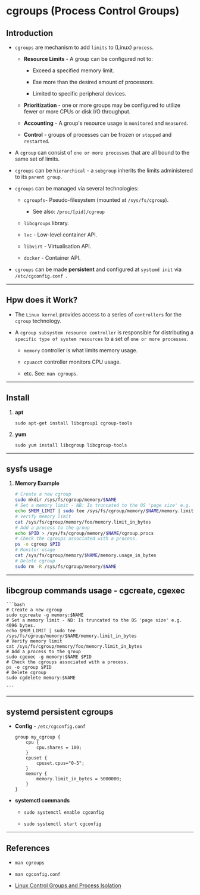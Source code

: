 # cgroups (Process Control Groups)

## Introduction

* `cgroups` are mechanism to add `limits` to (Linux) `process`.

    * __Resource Limits__ - A group can be configured not to:
    
        * Exceed a specified memory limit.
        
        * Ese more than the desired amount of processors.
        
        * Limited to specific peripheral devices.
    
    * __Prioritization__ - one or more groups may be configured to utilize fewer or more CPUs or disk I/O throughput.
    
    * __Accounting__ - A group's resource usage is `monitored` and `measured`.
    
    * __Control__ - groups of processes can be frozen or `stopped` and `restarted`.

* A `cgroup` can consist of `one or more processes` that are all bound to the same set of limits. 

* `cgroups` can be `hierarchical` - a `subgroup` inherits the limits administered to its `parent group`.

* `cgroups` can be managed via several technologies:

    * `cgroupfs`- Pseudo-filesystem (mounted at `/sys/fs/cgroup`).

        * See also: `/proc/[pid]/cgroup`

    * `libcgroups` library.

    * `lxc` - Low-level container API.

    * `libvirt` - Virtualisation API.

    * `docker` - Container API.

* `cgroups` can be made __persistent__ and configured at `systemd init` via `/etc/cgconfig.conf `.

---

## Hpw does it Work?

* The `Linux kernel` provides access to a series of `controllers` for the `cgroup` technology. 

* A `cgroup subsystem resource controller` is responsible for distributing a `specific type of system resources` to a set of `one or more processes`.

    * `memory` controller is what limits memory usage. 
    
    * `cpuacct` controller monitors CPU usage.

    * etc. See: `man cgroups`.

---

## Install

1. __apt__

    ```
    sudo apt-get install libcgroup1 cgroup-tools
    ```

2. __yum__

    ```
    sudo yum install libcgroup libcgroup-tools
    ```

---

## sysfs usage

1. __Memory Example__

    ```bash
    # Create a new cgroup
    sudo mkdir /sys/fs/cgroup/memory/$NAME
    # Set a memory limit - NB: Is truncated to the OS 'page size' e.g. 4096 bytes.
    echo $MEM_LIMIT | sudo tee /sys/fs/cgroup/memory/$NAME/memory.limit_in_bytes
    # Verify memory limit
    cat /sys/fs/cgroup/memory/foo/memory.limit_in_bytes
    # Add a process to the group
    echo $PID > /sys/fs/cgroup/memory/$NAME/cgroup.procs
    # Check the cgroups associated with a process.
    ps -o cgroup $PID
    # Monitor usage
    cat /sys/fs/cgroup/memory/$NAME/memory.usage_in_bytes
    # Delete cgroup
    sudo rm -R /sys/fs/cgroup/memory/$NAME
    ```

---

## libcgroup commands usage - cgcreate, cgexec

    ```bash
    # Create a new cgroup
    sudo cgcreate -g memory:$NAME
    # Set a memory limit - NB: Is truncated to the OS 'page size' e.g. 4096 bytes.
    echo $MEM_LIMIT | sudo tee /sys/fs/cgroup/memory/$NAME/memory.limit_in_bytes
    # Verify memory limit
    cat /sys/fs/cgroup/memory/foo/memory.limit_in_bytes
    # Add a process to the group
    sudo cgexec -g memory:$NAME $PID
    # Check the cgroups associated with a process.
    ps -o cgroup $PID
    # Delete cgroup
    sudo cgdelete memory:$NAME
    
    ```

---

## systemd persistent cgroups

* __Config__ - `/etc/cgconfig.conf`

    ```
    group my_cgroup {
        cpu {
            cpu.shares = 100;
        }
        cpuset {
            cpuset.cpus="0-5";
        }
        memory {
            memory.limit_in_bytes = 5000000;
        }
    }
    ```

* __systemctl commands__

    * `sudo systemctl enable cgconfig`

    * `sudo systemctl start cgconfig`

---

## References

* `man cgroups`

* `man cgconfig.conf`

* [Linux Control Groups and Process Isolation](https://www.linuxjournal.com/content/everything-you-need-know-about-linux-containers-part-i-linux-control-groups-and-process)